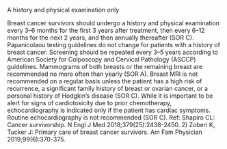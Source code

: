 A history and physical examination only

Breast cancer survivors should undergo a history and physical examination every 3–6 months for the first
3 years after treatment, then every 6–12 months for the next 2 years, and then annually thereafter (SOR
C).
Papanicolaou testing guidelines do not change for patients with a history of breast cancer. Screening should
be repeated every 3–5 years according to American Society for Colposcopy and Cervical Pathology
(ASCCP) guidelines.
Mammograms of both breasts or the remaining breast are recommended no more often than yearly (SOR
A). Breast MRI is not recommended on a regular basis unless the patient has a high risk of recurrence,
a significant family history of breast or ovarian cancer, or a personal history of Hodgkin’s disease (SOR
C). While it is important to be alert for signs of cardiotoxicity due to prior chemotherapy,
echocardiography is indicated only if the patient has cardiac symptoms. Routine echocardiography is not
recommended (SOR C).
Ref: Shapiro CL: Cancer survivorship. N Engl J Med 2018;379(25):2438-2450. 2) Zoberi K, Tucker J: Primary care of breast
cancer survivors. Am Fam Physician 2019;99(6):370-375.